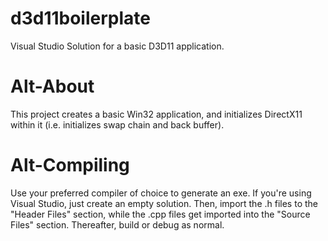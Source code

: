 # d3d11boilerplate
Visual Studio Solution for a basic D3D11 application.

Alt-About
======
This project creates a basic Win32 application, and initializes DirectX11 within it (i.e. initializes swap chain and back buffer).

Alt-Compiling
======
Use your preferred compiler of choice to generate an exe. If you're using Visual Studio, just create an empty solution. Then, import the .h files to the "Header Files" section, while the .cpp files get imported into the "Source Files" section. Thereafter, build or debug as normal.
